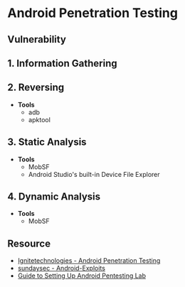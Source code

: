 # Android Penetration Testing

## Vulnerability
## 1. Information Gathering
## 2. Reversing 
- __Tools__
  - adb
  - apktool 
## 3. Static Analysis
- __Tools__
  - MobSF
  - Android Studio's built-in Device File Explorer
## 4. Dynamic Analysis
- __Tools__
  - MobSF

## Resource
- [Ignitetechnologies - Android Penetration Testing](https://github.com/Ignitetechnologies/Android-Penetration-Testing)
- [sundaysec - Android-Exploits](https://github.com/sundaysec/Android-Exploits)
- [Guide to Setting Up Android Pentesting Lab](https://securityjunky.com/guide-to-setting-up-android-pentesting-lab/)
